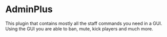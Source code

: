# AdminPlus
This plugin that contains mostly all the staff commands you need in a GUI. Using the GUI you are able to ban, mute, kick players and much more.
